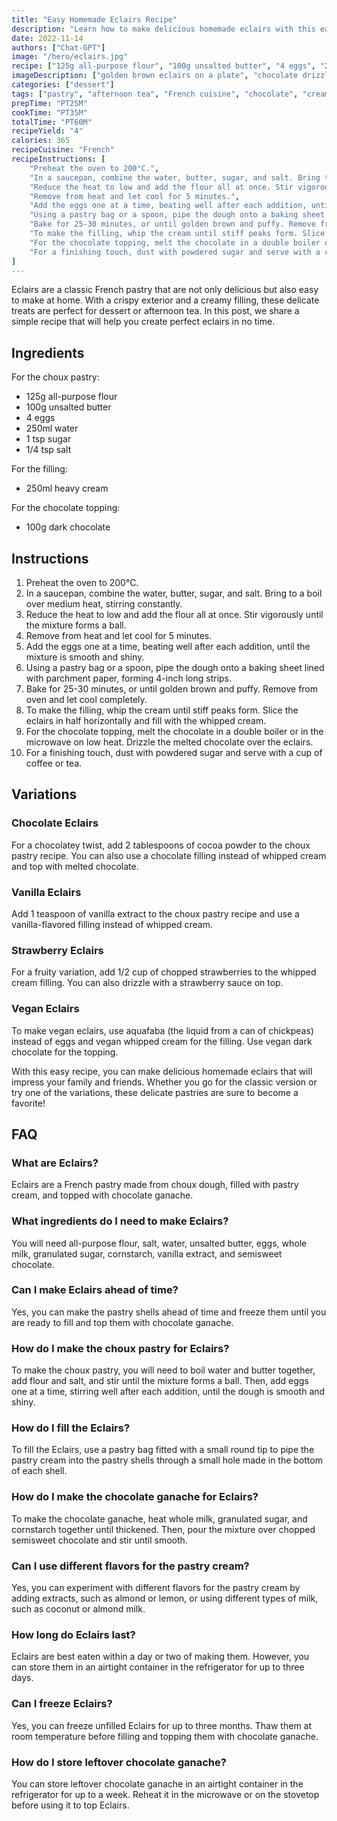 ```yaml
---
title: "Easy Homemade Eclairs Recipe"
description: "Learn how to make delicious homemade eclairs with this easy recipe. Perfect for dessert or afternoon tea!"
date: 2022-11-14
authors: ["Chat-GPT"]
image: "/hero/eclairs.jpg"
recipe: ["125g all-purpose flour", "100g unsalted butter", "4 eggs", "250ml water", "1 tsp sugar", "1/4 tsp salt"]
imageDescription: ["golden brown eclairs on a plate", "chocolate drizzled on top", "powdered sugar sprinkled on top", "a cup of coffee on the side"]
categories: ["dessert"]
tags: ["pastry", "afternoon tea", "French cuisine", "chocolate", "cream"]
prepTime: "PT25M"
cookTime: "PT35M"
totalTime: "PT60M"
recipeYield: "4"
calories: 365
recipeCuisine: "French"
recipeInstructions: [
    "Preheat the oven to 200°C.",
    "In a saucepan, combine the water, butter, sugar, and salt. Bring to a boil over medium heat, stirring constantly.",
    "Reduce the heat to low and add the flour all at once. Stir vigorously until the mixture forms a ball.",
    "Remove from heat and let cool for 5 minutes.",
    "Add the eggs one at a time, beating well after each addition, until the mixture is smooth and shiny.",
    "Using a pastry bag or a spoon, pipe the dough onto a baking sheet lined with parchment paper, forming 4-inch long strips.",
    "Bake for 25-30 minutes, or until golden brown and puffy. Remove from oven and let cool completely.",
    "To make the filling, whip the cream until stiff peaks form. Slice the eclairs in half horizontally and fill with the whipped cream.",
    "For the chocolate topping, melt the chocolate in a double boiler or in the microwave on low heat. Drizzle the melted chocolate over the eclairs.",
    "For a finishing touch, dust with powdered sugar and serve with a cup of coffee or tea."
]
---
```


Eclairs are a classic French pastry that are not only delicious but also easy to make at home. With a crispy exterior and a creamy filling, these delicate treats are perfect for dessert or afternoon tea. In this post, we share a simple recipe that will help you create perfect eclairs in no time.

## Ingredients

For the choux pastry:
- 125g all-purpose flour
- 100g unsalted butter
- 4 eggs
- 250ml water
- 1 tsp sugar
- 1/4 tsp salt

For the filling:
- 250ml heavy cream

For the chocolate topping:
- 100g dark chocolate

## Instructions

1. Preheat the oven to 200°C.
2. In a saucepan, combine the water, butter, sugar, and salt. Bring to a boil over medium heat, stirring constantly.
3. Reduce the heat to low and add the flour all at once. Stir vigorously until the mixture forms a ball.
4. Remove from heat and let cool for 5 minutes.
5. Add the eggs one at a time, beating well after each addition, until the mixture is smooth and shiny.
6. Using a pastry bag or a spoon, pipe the dough onto a baking sheet lined with parchment paper, forming 4-inch long strips.
7. Bake for 25-30 minutes, or until golden brown and puffy. Remove from oven and let cool completely.
8. To make the filling, whip the cream until stiff peaks form. Slice the eclairs in half horizontally and fill with the whipped cream.
9. For the chocolate topping, melt the chocolate in a double boiler or in the microwave on low heat. Drizzle the melted chocolate over the eclairs.
10. For a finishing touch, dust with powdered sugar and serve with a cup of coffee or tea.

## Variations

### Chocolate Eclairs

For a chocolatey twist, add 2 tablespoons of cocoa powder to the choux pastry recipe. You can also use a chocolate filling instead of whipped cream and top with melted chocolate.

### Vanilla Eclairs

Add 1 teaspoon of vanilla extract to the choux pastry recipe and use a vanilla-flavored filling instead of whipped cream.

### Strawberry Eclairs

For a fruity variation, add 1/2 cup of chopped strawberries to the whipped cream filling. You can also drizzle with a strawberry sauce on top.

### Vegan Eclairs

To make vegan eclairs, use aquafaba (the liquid from a can of chickpeas) instead of eggs and vegan whipped cream for the filling. Use vegan dark chocolate for the topping.

With this easy recipe, you can make delicious homemade eclairs that will impress your family and friends. Whether you go for the classic version or try one of the variations, these delicate pastries are sure to become a favorite!

## FAQ

### What are Eclairs?

Eclairs are a French pastry made from choux dough, filled with pastry cream, and topped with chocolate ganache.

### What ingredients do I need to make Eclairs?

You will need all-purpose flour, salt, water, unsalted butter, eggs, whole milk, granulated sugar, cornstarch, vanilla extract, and semisweet chocolate.

### Can I make Eclairs ahead of time?

Yes, you can make the pastry shells ahead of time and freeze them until you are ready to fill and top them with chocolate ganache.

### How do I make the choux pastry for Eclairs?

To make the choux pastry, you will need to boil water and butter together, add flour and salt, and stir until the mixture forms a ball. Then, add eggs one at a time, stirring well after each addition, until the dough is smooth and shiny.

### How do I fill the Eclairs?

To fill the Eclairs, use a pastry bag fitted with a small round tip to pipe the pastry cream into the pastry shells through a small hole made in the bottom of each shell.

### How do I make the chocolate ganache for Eclairs?

To make the chocolate ganache, heat whole milk, granulated sugar, and cornstarch together until thickened. Then, pour the mixture over chopped semisweet chocolate and stir until smooth.

### Can I use different flavors for the pastry cream?

Yes, you can experiment with different flavors for the pastry cream by adding extracts, such as almond or lemon, or using different types of milk, such as coconut or almond milk.

### How long do Eclairs last?

Eclairs are best eaten within a day or two of making them. However, you can store them in an airtight container in the refrigerator for up to three days.

### Can I freeze Eclairs?

Yes, you can freeze unfilled Eclairs for up to three months. Thaw them at room temperature before filling and topping them with chocolate ganache.

### How do I store leftover chocolate ganache?

You can store leftover chocolate ganache in an airtight container in the refrigerator for up to a week. Reheat it in the microwave or on the stovetop before using it to top Eclairs.